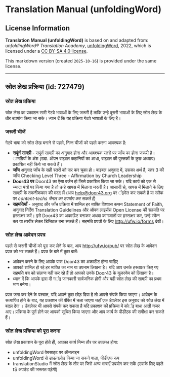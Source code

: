 # Translation Manual (unfoldingWord)

## License Information

**Translation Manual (unfoldingWord)** is based on and adapted from: _unfoldingWord® Translation Academy_, [unfoldingWord](https://unfoldingword.org/utw), 2022, which is licensed under a [CC BY-SA 4.0 license](https://creativecommons.org/licenses/by-sa/4.0/legalcode.en).

This markdown version (created `2025-10-16`) is provided under the same license.



--------------------------------

## स्रोत लेख प्रक्रिया (id: 727479)

### स्रोत लेख प्रक्रिया

स्रोत लेख का प्रकाशन सारी गेटवे भाषाओं के लिए जरूरी है ताकि उन्हे दूसरी भाषाओं के लिए स्रोत लेख के तौर उपयोग किया जा सके। ध्यान दें कि यह प्रक्रिया गेटवे भाषाओं के लिए है।

### जरूरी चीजें

गेटवे भाषा को स्रोत लेख बनाने से पहले, निम्न चीजों को पहले करना आवश्यक है:

* **सपूंर्ण सामग्री** \- सपूंर्ण सामग्री का अनुवाद होना और आवश्यक स्तरों पर जाँच का होना जरूरी है। ामग्रियों के अंश (उदा. ऑपन बाइबल कहानियों का आधा, बाइबल की पुस्तकों के कुछ अध्याय) प्रकाशित नही किये जा सकते हैं।
* **जाँच** अनुवाद जाँच के सही स्तरों को पार कर चुका हो। बाइबल अनुवाद में, उसका अर्थ है, स्तर 3 की जाँच Checking Level Three \- Affirmation by Church Leadership
* **Door43 पर** Door43 का ऐसा वर्ज़न हो जिसे प्रकाशित किया जा सके। यदि कार्य को एक से ज्यादा यंत्रों पर किया गया है तो उन्हे आपस में मिलाना जरूरी है। आसानी से, आपस में मिलाने के लिए सामग्री के तकनीककार की मदद लें (आप [help@door43\.org](mailto:help@door43.org) पर र्इमेल कर सकते हैं या स्लैक पर *content\-techs चैनल का उपयोग कर सकते हैं)*
* **सहमतियाँ** \- अनुवाद और जाँच प्रक्रिया में शामिल हर व्यक्ति विश्वास कथन Statement of Faith, अनुवाद निर्देश Translation Guidelines और ऑपन लाइसेंस Open License की सहमति पर हस्ताक्षर करें। इसे Door43 का अकाऊँट बनाकर अथवा कागजातों पर हस्ताक्षर कर, उन्हे स्कैन कर या तश्वीर लेकर डिजिटल बना सकते हैं। सहमति प्रपत्रों के लिए http://ufw.io/forms देखें।

### स्रोत लेख आवेदन प्रपत्र

पहले से जरूरी चीजों को पूरा कर लेने के बाद, आप http://ufw.io/pub/ पर स्रोत लेख के आवेदन प्रपत्र को भर सकते हैं। प्रपत्र के बारे में कुछ बातें:

* आवेदन करने के लिए आपके पास Door43 का अकाऊँट होना चाहिए
* आपको शामिल हो रहे हर व्यक्ति का नाम या उपनाम लिखना है। यदि आप उनके हस्ताक्षर किए गए सहमति पत्र को संलग्न नही कर रहे हैं तो आपको उनके Door43 के यूज़रनेम को लिखना है।
* ध्यान दें कि आपके द्वारा दी गर्इ जानकारी सार्वजनिक होगी और यही स्रोत लेख की सामग्री का प्रथम भाग बनेगा।

प्रपत्र जमा कर देने के पश्चात, यदि आपने कुछ छोड़ दिया है तो आपसे संपर्क किया जाएगा। आवेदन के सत्यापित होने के बाद, यह प्रकाशन की पंक्ति में चला जाएगा जहाँ एक डेवलेपर इस अनुवाद को स्रोत लेख में बदल देगा । डेवलेपर भी आपसे संपर्क कर सकता है यदि प्रकाशन की प्रक्रिया में कोर्इ बाधा आती नजर आए। प्रक्रिया के पूर्ण होने पर आपको सूचित किया जाएगा और आप कार्य के पीडीएफ की समीक्षा कर सकते हैं।

### स्रोत लेख प्रक्रिया को पूरा करना

स्रोत लेख प्रकाशन के पूरा होते ही, आपका कार्य निम्न तौर पर उपलब्ध होगा:

* unfoldingWord वेबसाइट पर ऑनलाइन
* unfoldingWord से डाऊनलोड किया जा सकने वाला, पीडीएफ रूप
* translationStudio में स्रोत लेख के तौर पर जिसे अन्य भाषाएँ उपयोग कर सकें (उसके लिए पहले tS अपडेट की जरूरत पड़ेगी)


